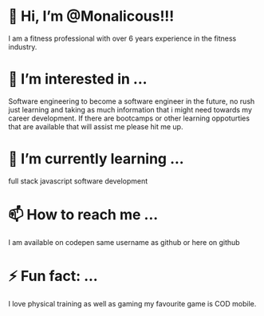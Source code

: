 # 👋 Hi, I’m @Monalicous!!!
  I am a fitness professional with over 6 years experience in the fitness industry.
# 👀 I’m interested in ...
  Software engineering to become a software engineer in the future, no rush just learning and taking as much information that i might need towards my career development.
  If there are bootcamps or other learning oppoturties that are available that will assist me please hit me up.
# 🌱 I’m currently learning ...
  full stack javascript software development
# 📫 How to reach me ...
  I am available on codepen same username as github or here on github
# ⚡ Fun fact: ...
  I love physical training as well as gaming my favourite game is COD mobile.


